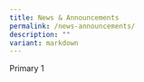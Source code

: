 ```yaml
---
title: News & Announcements
permalink: /news-announcements/
description: ""
variant: markdown
---
```

Primary 1 [](/files/Booklist%202024/SQPS_2024_P1_BOOKLIST.pdf)